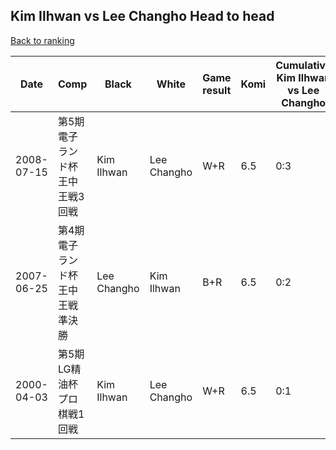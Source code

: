 ## Kim Ilhwan vs Lee Changho Head to head

[Back to ranking](../../index.md)




| **Date** | **Comp** | **Black** | **White** | **Game result** | **Komi** | **Cumulative Kim Ilhwan vs Lee Changho** | **Kim Ilhwan streak** | **Lee Changho streak** | 
| --- | --- | --- | --- | --- | --- | --- | --- | --- |
| 2008-07-15 | 第5期電子ランド杯王中王戦3回戦 | Kim Ilhwan | Lee Changho | W+R | 6.5 | 0:3 | 0 | 3 | 
| 2007-06-25 | 第4期電子ランド杯王中王戦準決勝 | Lee Changho | Kim Ilhwan | B+R | 6.5 | 0:2 | 0 | 2 | 
| 2000-04-03 | 第5期LG精油杯プロ棋戦1回戦 | Kim Ilhwan | Lee Changho | W+R | 6.5 | 0:1 | 0 | 1 |




